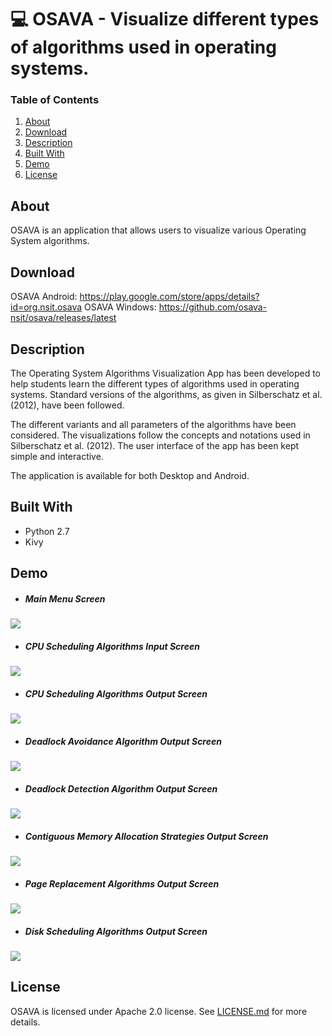 # :computer: OSAVA - Visualize different types of algorithms used in operating systems.

### Table of Contents
1. [About](#about)
2. [Download](#download)
3. [Description](#description)
4. [Built With](#built-with)
5. [Demo](#demo)
6. [License](#license)

## About

OSAVA is an application that allows users to visualize various Operating System algorithms.

## Download

OSAVA Android: https://play.google.com/store/apps/details?id=org.nsit.osava
OSAVA Windows: https://github.com/osava-nsit/osava/releases/latest

## Description

The Operating System Algorithms Visualization App has been developed to help students learn the different types of algorithms used in operating systems. Standard versions of the algorithms, as given in Silberschatz et al. (2012), have been followed.

The different variants and all parameters of the algorithms have been considered. The visualizations follow the concepts and notations used in Silberschatz et al. (2012). The user interface of the app has been kept simple and interactive.

The application is available for both Desktop and Android.

## Built With

* Python 2.7
* Kivy

## Demo

* ##### Main Menu Screen
![](/images/desktop_screenshots/menu.png)

* ##### CPU Scheduling Algorithms Input Screen
![](/images/desktop_screenshots/cpu_input.png)

* ##### CPU Scheduling Algorithms Output Screen
![](/images/desktop_screenshots/cpu_output.png)

* ##### Deadlock Avoidance Algorithm Output Screen
![](/images/desktop_screenshots/deadlock_avoidance_output.png)

* ##### Deadlock Detection Algorithm Output Screen
![](/images/desktop_screenshots/deadlock_detection_output.png)

* ##### Contiguous Memory Allocation Strategies Output Screen
![](/images/desktop_screenshots/memory_output.png)

* ##### Page Replacement Algorithms Output Screen
![](/images/desktop_screenshots/page_output.png)

* ##### Disk Scheduling Algorithms Output Screen
![](/images/desktop_screenshots/disk_output.png)

## License

OSAVA is licensed under Apache 2.0 license. See [LICENSE.md](https://github.com/osava-nsit/osava/blob/master/LICENSE.md) for more details.